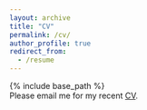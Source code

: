 ```yaml
---
layout: archive
title: "CV"
permalink: /cv/
author_profile: true
redirect_from:
  - /resume
---
```

{% include base_path %}    
Please email me for my recent [CV](https://drive.google.com/file/d/1BoTRWKYZBMD4axEzCrSrg6YgF4YN0Ife/view?usp=drive_link).
